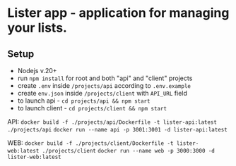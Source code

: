 # Lister app - application for managing your lists.

## Setup

- Nodejs v.20+
- run `npm install` for root and both "api" and "client" projects
- create `.env` inside `/projects/api` according to `.env.example`
- create `env.json` inside `/projects/client` with `API_URL` field
- to launch api - `cd projects/api && npm start`
- to launch client - `cd projects/client && npm start`

API:
`docker build -f ./projects/api/Dockerfile -t lister-api:latest ./projects/api`
`docker run --name api -p 3001:3001 -d lister-api:latest`

WEB:
`docker build -f ./projects/client/Dockerfile -t lister-web:latest ./projects/client`
`docker run --name web -p 3000:3000 -d lister-web:latest`
